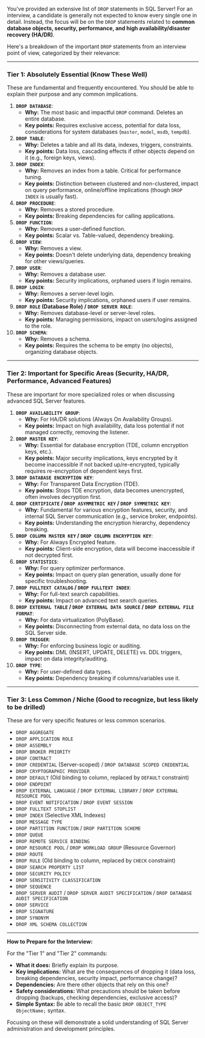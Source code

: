 You've provided an extensive list of `DROP` statements in SQL Server! For an interview, a candidate is generally not expected to know every single one in detail. Instead, the focus will be on the `DROP` statements related to **common database objects, security, performance, and high availability/disaster recovery (HA/DR)**.

Here's a breakdown of the important `DROP` statements from an interview point of view, categorized by their relevance:

---

### **Tier 1: Absolutely Essential (Know These Well)**

These are fundamental and frequently encountered. You should be able to explain their purpose and any common implications.

1.  **`DROP DATABASE`**:
    * **Why:** The most basic and impactful `DROP` command. Deletes an entire database.
    * **Key points:** Requires exclusive access, potential for data loss, considerations for system databases (`master`, `model`, `msdb`, `tempdb`).
2.  **`DROP TABLE`**:
    * **Why:** Deletes a table and all its data, indexes, triggers, constraints.
    * **Key points:** Data loss, cascading effects if other objects depend on it (e.g., foreign keys, views).
3.  **`DROP INDEX`**:
    * **Why:** Removes an index from a table. Critical for performance tuning.
    * **Key points:** Distinction between clustered and non-clustered, impact on query performance, online/offline implications (though `DROP INDEX` is usually fast).
4.  **`DROP PROCEDURE`**:
    * **Why:** Removes a stored procedure.
    * **Key points:** Breaking dependencies for calling applications.
5.  **`DROP FUNCTION`**:
    * **Why:** Removes a user-defined function.
    * **Key points:** Scalar vs. Table-valued, dependency breaking.
6.  **`DROP VIEW`**:
    * **Why:** Removes a view.
    * **Key points:** Doesn't delete underlying data, dependency breaking for other views/queries.
7.  **`DROP USER`**:
    * **Why:** Removes a database user.
    * **Key points:** Security implications, orphaned users if login remains.
8.  **`DROP LOGIN`**:
    * **Why:** Removes a server-level login.
    * **Key points:** Security implications, orphaned users if user remains.
9.  **`DROP ROLE` (Database Role) / `DROP SERVER ROLE`**:
    * **Why:** Removes database-level or server-level roles.
    * **Key points:** Managing permissions, impact on users/logins assigned to the role.
10. **`DROP SCHEMA`**:
    * **Why:** Removes a schema.
    * **Key points:** Requires the schema to be empty (no objects), organizing database objects.

---

### **Tier 2: Important for Specific Areas (Security, HA/DR, Performance, Advanced Features)**

These are important for more specialized roles or when discussing advanced SQL Server features.

1.  **`DROP AVAILABILITY GROUP`**:
    * **Why:** For HA/DR solutions (Always On Availability Groups).
    * **Key points:** Impact on high availability, data loss potential if not managed correctly, removing the listener.
2.  **`DROP MASTER KEY`**:
    * **Why:** Essential for database encryption (TDE, column encryption keys, etc.).
    * **Key points:** Major security implications, keys encrypted by it become inaccessible if not backed up/re-encrypted, typically requires re-encryption of dependent keys first.
3.  **`DROP DATABASE ENCRYPTION KEY`**:
    * **Why:** For Transparent Data Encryption (TDE).
    * **Key points:** Stops TDE encryption, data becomes unencrypted, often involves decryption first.
4.  **`DROP CERTIFICATE` / `DROP ASYMMETRIC KEY` / `DROP SYMMETRIC KEY`**:
    * **Why:** Fundamental for various encryption features, security, and internal SQL Server communication (e.g., service broker, endpoints).
    * **Key points:** Understanding the encryption hierarchy, dependency breaking.
5.  **`DROP COLUMN MASTER KEY` / `DROP COLUMN ENCRYPTION KEY`**:
    * **Why:** For Always Encrypted feature.
    * **Key points:** Client-side encryption, data will become inaccessible if not decrypted first.
6.  **`DROP STATISTICS`**:
    * **Why:** For query optimizer performance.
    * **Key points:** Impact on query plan generation, usually done for specific troubleshooting.
7.  **`DROP FULLTEXT CATALOG` / `DROP FULLTEXT INDEX`**:
    * **Why:** For full-text search capabilities.
    * **Key points:** Impact on advanced text search queries.
8.  **`DROP EXTERNAL TABLE` / `DROP EXTERNAL DATA SOURCE` / `DROP EXTERNAL FILE FORMAT`**:
    * **Why:** For data virtualization (PolyBase).
    * **Key points:** Disconnecting from external data, no data loss on the SQL Server side.
9.  **`DROP TRIGGER`**:
    * **Why:** For enforcing business logic or auditing.
    * **Key points:** DML (INSERT, UPDATE, DELETE) vs. DDL triggers, impact on data integrity/auditing.
10. **`DROP TYPE`**:
    * **Why:** For user-defined data types.
    * **Key points:** Dependency breaking if columns/variables use it.

---

### **Tier 3: Less Common / Niche (Good to recognize, but less likely to be drilled)**

These are for very specific features or less common scenarios.

* `DROP AGGREGATE`
* `DROP APPLICATION ROLE`
* `DROP ASSEMBLY`
* `DROP BROKER PRIORITY`
* `DROP CONTRACT`
* `DROP CREDENTIAL` (Server-scoped) / `DROP DATABASE SCOPED CREDENTIAL`
* `DROP CRYPTOGRAPHIC PROVIDER`
* `DROP DEFAULT` (Old binding to column, replaced by `DEFAULT` constraint)
* `DROP ENDPOINT`
* `DROP EXTERNAL LANGUAGE` / `DROP EXTERNAL LIBRARY` / `DROP EXTERNAL RESOURCE POOL`
* `DROP EVENT NOTIFICATION` / `DROP EVENT SESSION`
* `DROP FULLTEXT STOPLIST`
* `DROP INDEX` (Selective XML Indexes)
* `DROP MESSAGE TYPE`
* `DROP PARTITION FUNCTION` / `DROP PARTITION SCHEME`
* `DROP QUEUE`
* `DROP REMOTE SERVICE BINDING`
* `DROP RESOURCE POOL` / `DROP WORKLOAD GROUP` (Resource Governor)
* `DROP ROUTE`
* `DROP RULE` (Old binding to column, replaced by `CHECK` constraint)
* `DROP SEARCH PROPERTY LIST`
* `DROP SECURITY POLICY`
* `DROP SENSITIVITY CLASSIFICATION`
* `DROP SEQUENCE`
* `DROP SERVER AUDIT` / `DROP SERVER AUDIT SPECIFICATION` / `DROP DATABASE AUDIT SPECIFICATION`
* `DROP SERVICE`
* `DROP SIGNATURE`
* `DROP SYNONYM`
* `DROP XML SCHEMA COLLECTION`

---

**How to Prepare for the Interview:**

For the "Tier 1" and "Tier 2" commands:

* **What it does:** Briefly explain its purpose.
* **Key implications:** What are the consequences of dropping it (data loss, breaking dependencies, security impact, performance change)?
* **Dependencies:** Are there other objects that rely on this one?
* **Safety considerations:** What precautions should be taken before dropping (backups, checking dependencies, exclusive access)?
* **Simple Syntax:** Be able to recall the basic `DROP OBJECT_TYPE ObjectName;` syntax.

Focusing on these will demonstrate a solid understanding of SQL Server administration and development principles.